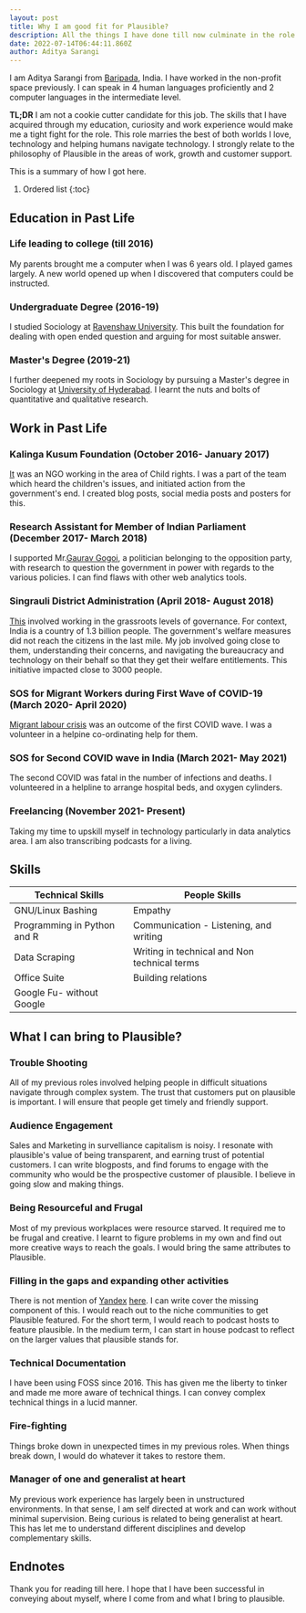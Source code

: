 ```yaml
---
layout: post
title: Why I am good fit for Plausible? 
description: All the things I have done till now culminate in the role of customer success manager at plausible
date: 2022-07-14T06:44:11.860Z
author: Aditya Sarangi
---
```



I am Aditya Sarangi from [Baripada](https://en.wikipedia.org/wiki/Baripada), India. I have worked in the non-profit space previously. I can speak in 4 human languages proficiently and 2 computer languages in the intermediate level.

**TL;DR** I am not a cookie cutter candidate for this job. The skills that I have acquired through my education, curiosity and work experience would make me a tight fight for the role. This role marries the best of both worlds I love, technology and helping humans navigate technology. I strongly relate to the philosophy of Plausible in the areas of work, growth and customer support.

This is a summary of how I got here. 

1. Ordered list
{:toc}

## Education in Past Life
### Life leading to college (till 2016)
My parents brought me a computer when I was 6 years old. I played games largely. A new world opened up when I discovered that computers could be instructed.

### Undergraduate Degree (2016-19)
I studied Sociology at [Ravenshaw University](https://ravenshawuniversity.ac.in/). This built the foundation for dealing with open ended question and arguing for most suitable answer. 

### Master's Degree (2019-21)
I further deepened my roots in Sociology by pursuing a Master's degree in Sociology at [University of Hyderabad](https://uohyd.ac.in/). I learnt the nuts and bolts of quantitative and qualitative research.

## Work in Past Life
### Kalinga Kusum Foundation (October 2016- January 2017)
[It](http://kalingakusum.org/index.php) was an NGO working in the area of Child rights. I was a part of the team which heard the children's issues, and initiated action from the government's end. I created blog posts, social media posts and posters for this.

### Research Assistant for Member of Indian Parliament (December 2017- March 2018)
I supported Mr.[Gaurav Gogoi](https://gauravgogoi.org/), a politician belonging to the opposition party, with research to question the government in power with regards to the various policies. I can find flaws with other web analytics tools.

### Singrauli District Administration (April 2018- August 2018)
[This](https://singrauli.nic.in/en/) involved working in the grassroots levels of governance. For context, India is a country of 1.3 billion people. The government's welfare measures did not reach the citizens in the last mile. My job involved going close to them, understanding their concerns, and navigating the bureaucracy and technology on their behalf so that they get their welfare entitlements. This initiative impacted close to 3000 people. 

### SOS for Migrant Workers during First Wave of COVID-19 (March 2020- April 2020)
[Migrant labour crisis](https://www.washingtonpost.com/world/asia_pacific/india-coronavirus-lockdown-migrant-workers/2020/03/27/a62df166-6f7d-11ea-a156-0048b62cdb51_story.html) was an outcome of the first COVID wave. I was a volunteer in a helpine co-ordinating help for them. 

### SOS for Second COVID wave in India (March 2021- May 2021)
The second COVID was fatal in the number of infections and deaths. I volunteered in a helpline to arrange hospital beds, and oxygen cylinders.

### Freelancing (November 2021- Present)
Taking my time to upskill myself in technology particularly in data analytics area. I am also transcribing podcasts for a living.

## Skills
|Technical Skills | People Skills  |
|-----------------|----------------|
| GNU/Linux Bashing| Empathy |
|Programming in Python and R|Communication - Listening, and writing |
|Data Scraping | Writing in technical and Non technical terms |
|Office Suite| Building relations |Community Management |
|Google Fu- without Google|

## What I can bring to Plausible?
### Trouble Shooting
All of my previous roles involved helping people in difficult situations navigate through complex system. The trust that customers put on plausible is important. I will ensure that people get timely and friendly support. 
### Audience Engagement
Sales and Marketing in survelliance capitalism is noisy. I resonate with plausible's value of being transparent, and earning trust of potential customers. I can write blogposts, and find forums to engage with the community who would be the prospective customer of plausible. I believe in going slow and making things.
### Being Resourceful and Frugal
Most of my previous workplaces were resource starved. It required me to be frugal and creative. I learnt to figure problems in my own and find out more creative ways to reach the goals. I would bring the same attributes to Plausible. 
### Filling in the gaps and expanding other activities
There is not mention of [Yandex](https://metrica.yandex.com/about) [here](https://plausible.io/blog/best-wordpress-analytics-plugins). I can write cover the missing component of this. I would reach out to the niche communities to get Plausible featured. For the short term, I would reach to podcast hosts to feature plausible. In the medium term, I can start in house podcast to reflect on the larger values that plausible stands for.
### Technical Documentation
I have been using FOSS since 2016. This has given me the liberty to tinker and made me more aware of technical things. I can convey complex technical things in a lucid manner.
### Fire-fighting 
Things broke down in unexpected times in my previous roles. When things break down, I would do whatever it takes to restore them. 
### Manager of one and generalist at heart
My previous work experience has largely been in unstructured environments. In that sense, I am self directed at work and can work without minimal supervision. Being curious is related to being generalist at heart. This has let me to understand different disciplines and develop complementary skills.
## Endnotes
Thank you for reading till here. I hope that I have been successful in conveying about myself, where I come from and what I bring to plausible.
